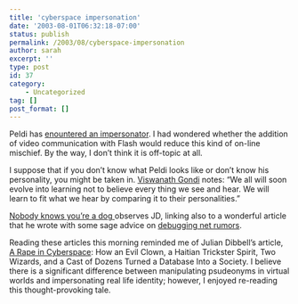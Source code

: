 ```yaml
---
title: 'cyberspace impersonation'
date: '2003-08-01T06:32:18-07:00'
status: publish
permalink: /2003/08/cyberspace-impersonation
author: sarah
excerpt: ''
type: post
id: 37
category:
    - Uncategorized
tag: []
post_format: []
---
```

Peldi has [enountered an impersonator](http://www.peldi.com/blog/000027.html). I had wondered whether the addition of video communication with Flash would reduce this kind of on-line mischief. By the way, I don’t think it is off-topic at all.

I suppose that if you don’t know what Peldi looks like or don’t know his personality, you might be taken in. [Viswanath Gondi](http://viswanathgondi.blogspot.com/2003_07_27_viswanathgondi_archive.html#105960133689380545) notes: “We all will soon evolve into learning not to believe every thing we see and hear. We will learn to fit what we hear by comparing it to their personalities.”

[Nobody knows you’re a dog ](http://www.markme.com/jd/archives/002981.cfm)observes JD, linking also to a wonderful article that he wrote with some sage advice on [debugging net rumors](http://www.macromedia.com/devnet/jd_forum/jd030.html).

Reading these articles this morning reminded me of Julian Dibbell’s article, [A Rape in Cyberspace](http://www.juliandibbell.com/texts/bungle_vv.html): How an Evil Clown, a Haitian Trickster Spirit, Two Wizards, and a Cast of Dozens Turned a Database Into a Society. I believe there is a significant difference between manipulating psudeonyms in virtual worlds and impersonating real life identity; however, I enjoyed re-reading this thought-provoking tale.